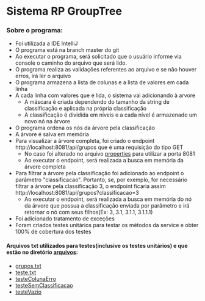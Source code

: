 # Sistema RP GroupTree

### Sobre o programa:
* Foi utilizada a IDE IntelliJ
* O programa está na branch master do git
* Ao executar o programa, será solicitado que o usuário informe via console o caminho do arquivo que será lido.
* O programa realiza as validações referentes ao arquivo e se não houver erros, irá ler o arquivo
* O programa armazena a lista de colunas e a lista de valores em cada linha
* A cada linha com valores que é lida, o sistema vai adicionando à arvore
	* A máscara é criada dependendo do tamanho da string de classificação e aplicada na própria classificação
	* A classificação é dividida em níveis e a cada nível é armazenado um novo nó na árvore
* O programa ordena os nós da árvore pela classificação
* A árvore é salva em memória
* Para visualizar a árvore completa, foi criado o endpoint http://localhost:8081/api/grupos que é uma requisição do tipo GET 
	* No caso foi alterado no arquivo [properties](https://github.com/ttuscfc/rpGroupTree/blob/master/src/main/resources/application.properties) para utilizar a porta 8081
	* Ao executar o endpoint, será realizada a busca em memória da árvore completa
* Para filtrar a árvore pela classificação foi adicionado ao endpoint o parâmetro "classificacao". Portanto, se, por exemplo, for necessário filtrar a árvore pela classificação 3, o endpoint ficaria assim http://localhost:8081/api/grupos?classificacao=3
	* Ao executar o endpoint, será realizada a busca em memória do nó da árvore que possua a classificação enviada por parâmetro e irá retornar o nó com seus filhos(Ex: 3, 3.1, 3.1.1, 3.1.1.1)
* Foi adicionado tratamento de exceções
* Foram criados testes unitários para testar os métodos da service e obter 100% de cobertura dos testes



#### Arquivos txt utilizados para testes(inclusive os testes unitários) e que estão no diretório [arquivos](https://github.com/ttuscfc/rpGroupTree/tree/master/arquivos):
* [grupos.txt](https://github.com/ttuscfc/rpGroupTree/blob/master/arquivos/grupos.txt)
* [teste.txt](https://github.com/ttuscfc/rpGroupTree/blob/master/arquivos/teste.txt)
* [testeColunaErro](https://github.com/ttuscfc/rpGroupTree/blob/master/arquivos/testeColunaErro.txt)
* [testeSemClassificacao](https://github.com/ttuscfc/rpGroupTree/blob/master/arquivos/testeSemClassificacao.txt)
* [testeVazio](https://github.com/ttuscfc/rpGroupTree/blob/master/arquivos/testeVazio.txt)
